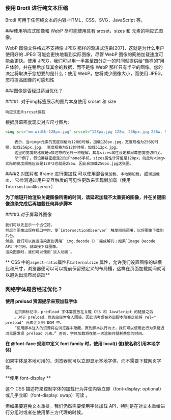 ### 使用 Brotli 进行纯文本压缩
Brotli 可用于任何纯文本的内容-HTML，CSS，SVG，JavaScript 等。

###使用响应式图像和 WebP
尽可能使用具有 srcset，sizes 和  元素的响应式图像。

WebP 图像文件格式不支持像 JPEG 那样的渐进式渲染[207]，这就是为什么用户使用好的 JPEG 可能会更快地看到实际图像，尽管 WebP 图像的网络加载速度可能会更快。使用 JPEG，我们可以用一半甚至四分之一的时间就提供给“像样的”用户体验，并在稍后加载其余的数据，而不是像 WebP 那样只有半空的图像。您的决定将取决于您想要的是什么：使用 WebP，您将减少图像大小，而使用 JPEG，您将提高图像的可感知性

###图像是否经过适当优化？



####1. 对于img标签展示的图片本身使用 srcset 和 size

`响应式图片srcset属性`

根据屏幕密度现实对应尺寸图片:

```html
<img src="mm-width-128px.jpg" srcset="128px.jpg 128w, 256px.jpg 256w, 512px.jpg 512w">
```

		表示，当<img>元素的宽度规格为128的时候，加载128px.jpg，宽度规格为256的时候，加载256px.jpg， 宽度规格为512的时候，加载512px.jpg。
		这里的宽度规格就是w描述符的另外一种理解，其与sizes属性设定和屏幕密度密切相关。
		举个例子，假设屏幕密度是2的iPhone6手机，sizes属性计算值是128px，则此时<img>实际的宽度规格应该是128*2也就是256w，因此会加载256px.jpg这张图。

####2.对图片和 Iframe 进行懒加载
可以使用混合`懒加载`、`本地懒加载`，或`懒加载库`，
它检测通过用户交互触发的可见性更改来实现懒加载（使用 `IntersectionObserver`）

**为了缩短开始渲染关键图像所需的时间，请延迟加载不太重要的图像，并在关键图像渲染完成后再加载任何异步脚本**

####3.对于屏幕外图像

    我们可以先显示一个占位符，
    然后当图像出现在视口中时，使`IntersectionObserver` 触发网络调用，以将图像下载到后台。
    然后，我们可以推迟渲染直到调用` img.decode（）`完成解码；如果`Image Decode API`不可用，就直接下载图像。
    渲染图像时，我们可以使用`淡入动画`。

** CSS 中的`aspect-ratio`属性和`internalsize` 属性，允许我们设置图像的纵横比和尺寸，浏览器便可以可以提前保留预定义的布局槽，这样在页面加载期间就可以避免出现布局跳跃**

### 网络字体是否经过优化？

**使用 preload 资源提示来预加载字体**

		在页面标记中，predload 字体需要放在关键 CSS 和 JavaScript 的链接之后
		。对于 preload，优先级经常令人困惑，因此请考虑在外部脚本阻塞之前将 rel=" preload" 元素注入到 DOM 中。
		“使用脚本注入的资源将在浏览器中隐藏，直到脚本执行为止，我们可以使用此行为来延迟浏览器发现 preload 元素。” 否则，字体加载将在第一次渲染时就耗费您的时间。

**在 @font-face 规则中定义 font family 时，使用 local() 值(按名称引用本地字体)**

如果字体是本地可用的，浏览器就可以立即显示本地字体，而不需要下载网页字体。



**使用 font-display **

这个 CSS 描述符来控制字体的加载行为并使内容立即（font-display: optional）或几乎立即（font-display: swap）可读 。

但如果要避免文本重排，我们仍然需要使用字体加载 API，特别是在对文本重绘进行分组时或者在使用第三方代理的时候。